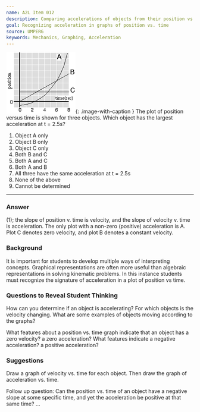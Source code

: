 ```yaml
---
name: A2L Item 012
description: Comparing accelerations of objects from their position vs. time graphs
goal: Recognizing acceleration in graphs of position vs. time
source: UMPERG
keywords: Mechanics, Graphing, Acceleration
---
```


![Item012_fig1.gif](../images/Item012_fig1.gif){: .image-with-caption }  The plot of position versus time is shown for three objects.  Which object has the largest acceleration at t = 2.5s?

1. Object A only
2. Object B only
3. Object C only
4. Both B and C
5. Both A and C
6. Both A and B
7. All three have the same acceleration at t = 2.5s
8. None of the above
9. Cannot be determined


<hr/>

### Answer

(1); the slope of position v. time is velocity, and the slope of
velocity v. time is acceleration.  The only plot with a non-zero
(positive) acceleration is A.  Plot C denotes zero velocity, and plot B
denotes a constant velocity.

### Background

It is important for students to develop multiple ways of interpreting
concepts.  Graphical representations are often more useful than
algebraic representations in solving kinematic problems.  In this
instance students must recognize the signature of acceleration in a plot
of position vs time.

### Questions to Reveal Student Thinking

How can you determine if an object is accelerating?  For which objects
is the velocity changing.  What are some examples of objects moving
according to the graphs?

What features about a position vs. time graph indicate that an object
has a zero velocity?  a zero acceleration?  What features indicate a
negative acceleration?  a positive acceleration?

### Suggestions

Draw a graph of velocity vs. time for each object. Then draw the graph
of acceleration vs. time.

Follow up question: Can the position vs. time of an object have a
negative slope at some specific time, and yet the acceleration be
positive at that same time? 
...

